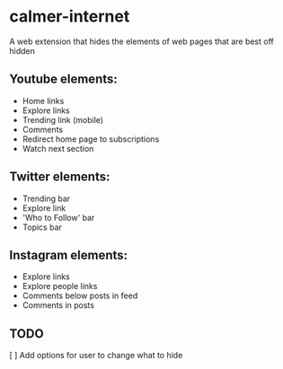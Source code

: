 # calmer-internet
A web extension that hides the elements of web pages that are best off hidden

## Youtube elements:
- Home links
- Explore links
- Trending link (mobile)
- Comments
- Redirect home page to subscriptions
- Watch next section

## Twitter elements:
- Trending bar
- Explore link
- 'Who to Follow' bar
- Topics bar

## Instagram elements:
- Explore links
- Explore people links
- Comments below posts in feed
- Comments in posts

## TODO
[ ] Add options for user to change what to hide